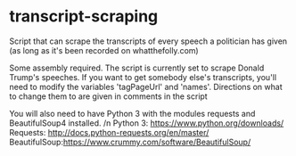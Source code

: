 # transcript-scraping
Script that can scrape the transcripts of every speech a politician has given (as long as it's been recorded on whatthefolly.com) 

Some assembly required. The script is currently set to scrape Donald Trump's speeches. 
If you want to get somebody else's transcripts, you'll need to modify the variables 'tagPageUrl' and 'names'. Directions on what to change them to are given in comments in the script

You will also need to have Python 3 with the modules requests and BeautifulSoup4 installed. /n
Python 3: https://www.python.org/downloads/
Requests: http://docs.python-requests.org/en/master/
BeautifulSoup:https://www.crummy.com/software/BeautifulSoup/
